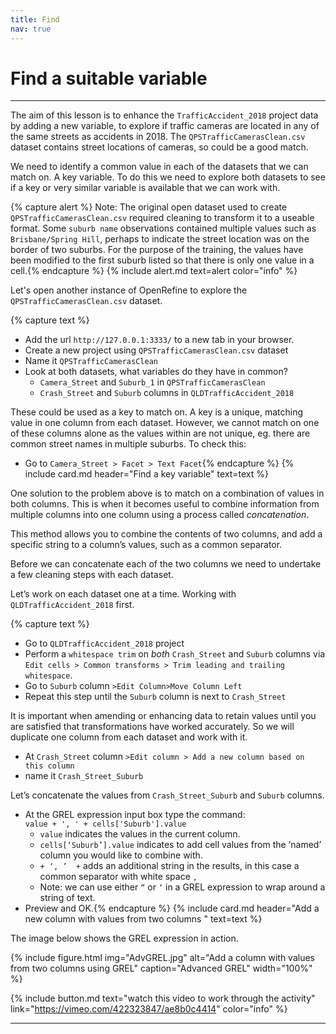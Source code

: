 ```yaml
---
title: Find
nav: true
---
```

# Find a suitable variable

--------

The aim of this lesson is to enhance the  `TrafficAccident_2018` project data by adding a new variable, to explore if traffic cameras are located in any of the same streets as accidents in 2018.  The  `QPSTrafficCamerasClean.csv`  dataset contains street locations of cameras, so could be a good match.

We need to identify a common value in each of the datasets that we can match on.  A key variable.  To do this we need to explore both datasets to see if a key or very similar variable is available that we can work with. 

{% capture alert %} Note: The original open dataset used to create `QPSTrafficCamerasClean.csv` required cleaning to transform it to a useable format. Some `suburb name` observations contained multiple values such as `Brisbane/Spring Hill`, perhaps to indicate the street location was on the border of two suburbs.  For the purpose of the training, the values have been modified to the first suburb listed so that there is only one value in a cell.{% endcapture %}
{% include alert.md text=alert color="info" %}

Let's open another instance of OpenRefine to explore the  `QPSTrafficCamerasClean.csv` dataset.  

{% capture text %}
- Add the url  `http://127.0.0.1:3333/`  to a new tab in your browser.  
- Create a new project using  `QPSTrafficCamerasClean.csv`  dataset
- Name it  `QPSTrafficCamerasClean`
- Look at both datasets, what variables do they have in common?
  - `Camera_Street`  and  `Suburb_1`  in  `QPSTrafficCamerasClean`
  - `Crash_Street`  and `Suburb`  columns in  `QLDTrafficAccident_2018`
 
These could be used as a key to match on.  A key is a unique, matching value in one column from each dataset.  However, we cannot match on one of these columns alone as the values within are not unique, eg. there are common street names in multiple suburbs. To check this:

- Go to `Camera_Street > Facet > Text Facet`{% endcapture %} 
{% include card.md header="Find a key variable" text=text %}

One solution to the problem above is to match on a combination of values in both columns.  This is when it becomes useful to combine information from multiple columns into one column using a process called *concatenation*. 

This method allows you to combine the contents of two columns, and add a specific string to a column’s values, such as a common separator.

Before we can concatenate each of the two columns we need to undertake a few cleaning steps with each dataset.

Let’s work on each dataset one at a time.  Working with  `QLDTrafficAccident_2018` first.

{% capture text %}
- Go to `QLDTrafficAccident_2018` project
- Perform a `whitespace trim`  on  *both* `Crash_Street`  and  `Suburb`  columns via `Edit cells > Common transforms > Trim leading and trailing whitespace`.
- Go to  `Suburb`  column  `>Edit Column>Move Column Left`
- Repeat this step until the  `Suburb`  column is next to  `Crash_Street`

It is important when amending or enhancing data to retain values until you are satisfied that transformations have worked accurately. So we will duplicate one column from each dataset and work with it. 

- At  `Crash_Street`  column  `>Edit column > Add a new column based on this column`
- name it  `Crash_Street_Suburb`

Let’s concatenate the values from `Crash_Street_Suburb`  and `Suburb`  columns.

- At the GREL expression input box type the command:  
  `value + ', ' + cells['Suburb'].value` 
  - `value`  indicates the values in the current column.
  - `cells[‘Suburb’].value`  indicates to add cell values from the ‘named’ column you would like to combine with.
  - ` + ‘, ’  + ` adds an additional string in the results, in this case a common separator with white space `, `
  - Note: we can use either  `“`  or  `‘` in a GREL expression to wrap around a string of text.
- Preview and OK.{% endcapture %} 
{% include card.md header="Add a new column with values from two columns " text=text %}

The image below shows the GREL expression in action. 

{% include figure.html img="AdvGREL.jpg" alt="Add a column with values from two columns using GREL" caption="Advanced GREL" width="100%" %}

{% include button.md text="watch this video to work through the activity" link="https://vimeo.com/422323847/ae8b0c4414" color="info" %}

----

